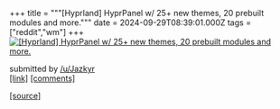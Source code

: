 +++
title = """[Hyprland] HyprPanel w/ 25+ new themes, 20 prebuilt modules and more."""
date = 2024-09-29T08:39:01.000Z
tags = ["reddit","wm"]
+++
[![[Hyprland] HyprPanel w/ 25+ new themes, 20 prebuilt modules and more.](https://b.thumbs.redditmedia.com/qQ3-FK8pbe3yGqhjF3p7vqWNSYpBJvtSCPTWTgnyEHI.jpg "[Hyprland] HyprPanel w/ 25+ new themes, 20 prebuilt modules and more.")](https://www.reddit.com/r/unixporn/comments/1frzwbx/hyprland_hyprpanel_w_25_new_themes_20_prebuilt/)

submitted by [/u/Jazkyr](https://www.reddit.com/user/Jazkyr)  
[\[link\]](https://www.reddit.com/gallery/1frzwbx) [\[comments\]](https://www.reddit.com/r/unixporn/comments/1frzwbx/hyprland_hyprpanel_w_25_new_themes_20_prebuilt/)

[[source]](https://www.reddit.com/r/unixporn/comments/1frzwbx/hyprland_hyprpanel_w_25_new_themes_20_prebuilt/)
